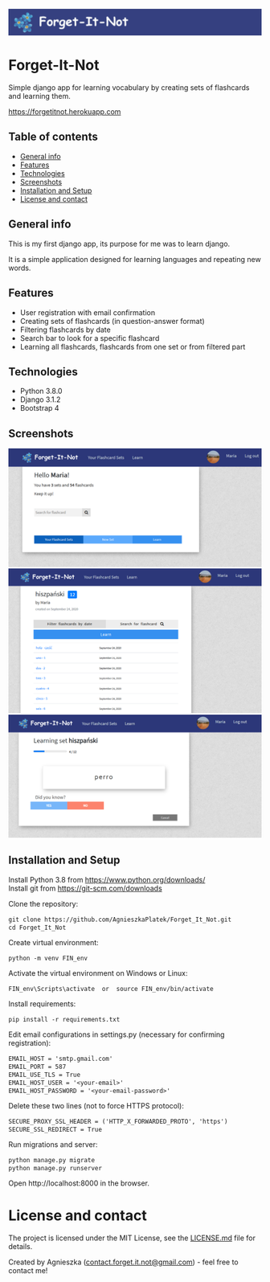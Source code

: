 ![Forget-It-Not](./images/logo_sml.PNG)
# Forget-It-Not
Simple django app for learning vocabulary by creating sets of flashcards and learning them.

https://forgetitnot.herokuapp.com


## Table of contents
* [General info](#general-info)
* [Features](#features)
* [Technologies](#technologies)
* [Screenshots](#screenshots)
* [Installation and Setup](#installation-and-setup)
* [License and contact](#license-and-contact)

## General info
This is my first django app, its purpose for me was to learn django.

It is a simple application designed for learning languages and repeating new words.


## Features
* User registration with email confirmation
* Creating sets of flashcards (in question-answer format)
* Filtering flashcards by date
* Search bar to look for a specific flashcard 
* Learning all flashcards, flashcards from one set or from filtered part


## Technologies
* Python 3.8.0
* Django 3.1.2
* Bootstrap 4

## Screenshots
![Homepage](./images/home.png)
![Flashcard_list](./images/flashcard_list.png)
![Learn](./images/learn.png)


## Installation and Setup
Install Python 3.8 from https://www.python.org/downloads/  
Install git from https://git-scm.com/downloads 

Clone the repository:
```
git clone https://github.com/AgnieszkaPlatek/Forget_It_Not.git
cd Forget_It_Not
```
Create virtual environment:
```
python -m venv FIN_env
```
Activate the virtual environment on Windows or Linux:
```
FIN_env\Scripts\activate  or  source FIN_env/bin/activate
```
Install requirements:
```
pip install -r requirements.txt
```
Edit email configurations in settings.py (necessary for confirming registration):
```
EMAIL_HOST = 'smtp.gmail.com'
EMAIL_PORT = 587
EMAIL_USE_TLS = True
EMAIL_HOST_USER = '<your-email>'
EMAIL_HOST_PASSWORD = '<your-email-password>'
```
Delete these two lines (not to force HTTPS protocol):
```
SECURE_PROXY_SSL_HEADER = ('HTTP_X_FORWARDED_PROTO', 'https')
SECURE_SSL_REDIRECT = True
```
Run migrations and server:
```
python manage.py migrate 
python manage.py runserver
```
Open http://localhost:8000 in the browser. 

    
# License and contact
The project is licensed under the MIT License, see the [LICENSE.md](#./LICENSE.md) file for details.

Created by Agnieszka (contact.forget.it.not@gmail.com) - feel free to contact me!